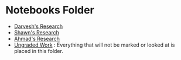 # Notebooks Folder

- [Darvesh's Research](analysis1.ipynb)
- [Shawn's Research](analysis2.ipynb)
- [Ahmad's Research](analysis3.ipynb)
- [Ungraded Work](ungraded) : Everything that will not be marked or looked at is placed in this folder.
